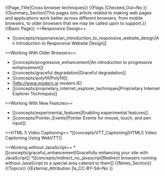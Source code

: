 {{Page_Title|Cross browser techniques}}
{{Flags
|Checked_Out=No
}}
{{Summary_Section|This pages lists article related to making web pages and applications work better across different browsers, from mobile browsers, to older browsers that we may be called upon to support.}}
{{Basic Page}}
==Responsive Design==
* [[concepts/responsive/an_introduction_to_responsive_website_design|An Introduction to Responsive Website Design]]

==Working With Older Browsers==
* [[concepts/progressive_enhancement|An introduction to progressive enhancement]]
* [[concepts/graceful degradation|Graceful degradation]]
* [[concepts/polyfill|Polyfill]]
* [http://www.modern.ie modern.IE]
* [[concepts/proprietary_internet_explorer_techniques|Proprietary Internet Explorer Techniques]]

==Working With New Features==
* [[concepts/experimental_features|Enabling experimental features]]
* [[concepts/Pointer_Events|Pointer Events for mouse, touch, and pen input]]

==HTML 5 Video Captioning==
*[[concepts/VTT_Captioning|HTML5 Video Captioning Using WebVTT]]

==Working without JavaScript==
*[[concepts/graceful_enhancement|Gracefully enhancing your site with JavaScript]]
*[[concepts/redirect_no_javascript|Redirect browsers running without JavaScript to a special area catered to them]]
{{Notes_Section}}
{{Topics}}
{{External_Attribution
|Is_CC-BY-SA=No
}}